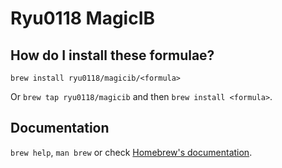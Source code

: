 # Ryu0118 MagicIB

## How do I install these formulae?

`brew install ryu0118/magicib/<formula>`

Or `brew tap ryu0118/magicib` and then `brew install <formula>`.

## Documentation

`brew help`, `man brew` or check [Homebrew's documentation](https://docs.brew.sh).
